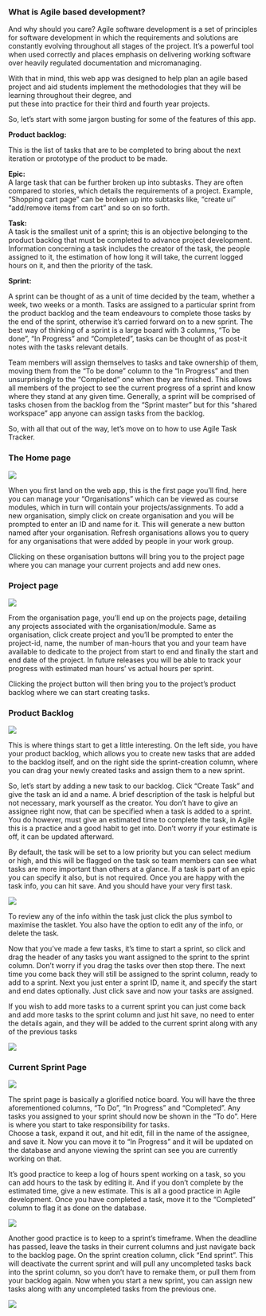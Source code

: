 ### **What is Agile based development?**

And why should you care? Agile software development is a set of principles for
software development in which the requirements and solutions are constantly
evolving throughout all stages of the project. It’s a powerful tool when used
correctly and places emphasis on delivering working software over heavily
regulated documentation and micromanaging.

With that in mind, this web app was designed to help plan an agile based project
and aid students implement the methodologies that they will be learning
throughout their degree, and  
put these into practice for their third and fourth year projects.

So, let’s start with some jargon busting for some of the features of this app.

**Product backlog:**

This is the list of tasks that are to be completed to bring about the next
iteration or prototype of the product to be made.

**Epic:**  
A large task that can be further broken up into subtasks. They are often
compared to stories, which details the requirements of a project. Example,
“Shopping cart page” can be broken up into subtasks like, “create ui”
“add/remove items from cart” and so on so forth.

**Task:**  
A task is the smallest unit of a sprint; this is an objective belonging to the
product backlog that must be completed to advance project development.
Information concerning a task includes the creator of the task, the people
assigned to it, the estimation of how long it will take, the current logged
hours on it, and then the priority of the task.

**Sprint:**

A sprint can be thought of as a unit of time decided by the team, whether a
week, two weeks or a month. Tasks are assigned to a particular sprint from the
product backlog and the team endeavours to complete those tasks by the end of
the sprint, otherwise it’s carried forward on to a new sprint. The best way of
thinking of a sprint is a large board with 3 columns, “To be done”, “In
Progress” and “Completed”, tasks can be thought of as post-it notes with the
tasks relevant details.

Team members will assign themselves to tasks and take ownership of them, moving
them from the “To be done” column to the “In Progress” and then unsurprisingly
to the “Completed” one when they are finished. This allows all members of the
project to see the current progress of a sprint and know where they stand at any
given time. Generally, a sprint will be comprised of tasks chosen from the
backlog from the “Sprint master” but for this “shared workspace” app anyone can
assign tasks from the backlog.

So, with all that out of the way, let’s move on to how to use Agile Task
Tracker.

### **The Home page**

![](media/945d496ee42618b795222fa965d7bf1b.png)

When you first land on the web app, this is the first page you’ll find, here you
can manage your “Organisations” which can be viewed as course modules, which in
turn will contain your projects/assignments. To add a new organisation, simply
click on create organisation and you will be prompted to enter an ID and name
for it. This will generate a new button named after your organisation. Refresh
organisations allows you to query for any organisations that were added by
people in your work group.

Clicking on these organisation buttons will bring you to the project page where
you can manage your current projects and add new ones.

###  **Project page**

![](media/e61124eeb1a6af74375cd178843ee3c0.png)

From the organisation page, you’ll end up on the projects page, detailing any
projects associated with the organisation/module. Same as organisation, click
create project and you’ll be prompted to enter the project-id, name, the number
of man-hours that you and your team have available to dedicate to the project
from start to end and finally the start and end date of the project. In future
releases you will be able to track your progress with estimated man hours’ vs
actual hours per sprint.

Clicking the project button will then bring you to the project’s product backlog
where we can start creating tasks.

### **Product Backlog**

![](media/b2d78e4512a5cce1235e16c6759d1bb6.png)

This is where things start to get a little interesting. On the left side, you
have your product backlog, which allows you to create new tasks that are added
to the backlog itself, and on the right side the sprint-creation column, where
you can drag your newly created tasks and assign them to a new sprint.

So, let’s start by adding a new task to our backlog. Click “Create Task” and
give the task an id and a name. A brief description of the task is helpful but
not necessary, mark yourself as the creator. You don’t have to give an assignee
right now, that can be specified when a task is added to a sprint. You do
however, must give an estimated time to complete the task, in Agile this is a
practice and a good habit to get into. Don’t worry if your estimate is off, it
can be updated afterward.

By default, the task will be set to a low priority but you can select medium or
high, and this will be flagged on the task so team members can see what tasks
are more important than others at a glance. If a task is part of an epic you can
specify it also, but is not required. Once you are happy with the task info, you
can hit save. And you should have your very first task.

![](media/790d7a1800d3add0ced00061651cfa3a.png)

To review any of the info within the task just click the plus symbol to maximise
the tasklet. You also have the option to edit any of the info, or delete the
task.

Now that you’ve made a few tasks, it’s time to start a sprint, so click and drag
the header of any tasks you want assigned to the sprint to the sprint column.
Don’t worry if you drag the tasks over then stop there. The next time you come
back they will still be assigned to the sprint column, ready to add to a sprint.
Next you just enter a sprint ID, name it, and specify the start and end dates
optionally. Just click save and now your tasks are assigned.

If you wish to add more tasks to a current sprint you can just come back and add
more tasks to the sprint column and just hit save, no need to enter the details
again, and they will be added to the current sprint along with any of the
previous tasks

  
  


![](media/189c8d57460784daa1077a4623478d3e.png)

### **Current Sprint Page**

![](media/fcd6627e36a8b77dfa4426952b4fa2f0.png)

The sprint page is basically a glorified notice board. You will have the three
aforementioned columns, “To Do”, “In Progress” and “Completed”. Any tasks you
assigned to your sprint should now be shown in the “To do”. Here is where you
start to take responsibility for tasks.  
Choose a task, expand it out, and hit edit, fill in the name of the assignee,
and save it. Now you can move it to “In Progress” and it will be updated on the
database and anyone viewing the sprint can see you are currently working on
that.

It’s good practice to keep a log of hours spent working on a task, so you can
add hours to the task by editing it. And if you don’t complete by the estimated
time, give a new estimate. This is all a good practice in Agile development.
Once you have completed a task, move it to the “Completed” column to flag it as
done on the database.

![](media/f539b1a17881ccac7f9253b0913a903a.png)

  
Another good practice is to keep to a sprint’s timeframe. When the deadline has
passed, leave the tasks in their current columns and just navigate back to the
backlog page. On the sprint creation column, click “End sprint”. This will
deactivate the current sprint and will pull any uncompleted tasks back into the
sprint column, so you don’t have to remake them, or pull them from your backlog
again. Now when you start a new sprint, you can assign new tasks along with any
uncompleted tasks from the previous one.

![](media/cd6b920e12406c5c06789c32e5344a33.png)
